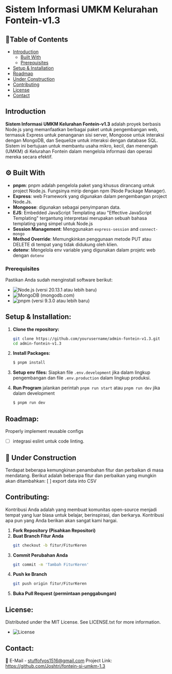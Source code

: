 # Sistem Informasi UMKM Kelurahan Fontein-v1.3 
## 📕Table of Contents

- [Introduction](#introduction)
    - [Built With](#built-with)
    - [Prerequisites](#prerequisites)
- [Setup & Installation](#setup--installation)
- [Roadmap](#roadmap)
- [Under Construction](#under-construction)
- [Contributing](#contributing)
- [License](#license)
- [Contact](#contact)

## Introduction

**Sistem Informasi UMKM Kelurahan Fontein-v1.3** adalah proyek berbasis Node.js yang memanfaatkan berbagai paket untuk pengembangan web, termasuk Express untuk penanganan sisi server, Mongoose untuk interaksi dengan MongoDB, dan Sequelize untuk interaksi dengan database SQL. Sistem ini bertujuan untuk membantu usaha mikro, kecil, dan menengah (UMKM) di Kelurahan Fontein dalam mengelola informasi dan operasi mereka secara efektif.


## ⚙️  Built With

- **pnpm**: pnpm adalah pengelola paket yang khusus dirancang untuk project Node.js. Fungsinya mirip dengan npm (Node Package Manager).
- **Express**: web Framework yang digunakan dalam pengembangan project Node.Js.
- **Mongoose**: digunakan sebagai penyimpanan data.
- **EJS**: Embedded JavaScript Templating atau "Effective JavaScript Templating" tergantung interpretasi merupakan sebuah bahasa templating yang simpel untuk Node.js
- **Session Management**: Menggunakan `express-session` and `connect-mongo`
- **Method Override**: Memungkinkan penggunaan metode PUT atau DELETE di tempat yang tidak didukung oleh klien.
- **dotenv**: Mengelola env variable yang digunakan dalam projetc web dengan `dotenv`

###  Prerequisites
Pastikan Anda sudah menginstall software berikut:
- ![Node.js](https://img.shields.io/badge/Node.js-20.13.1-green)  (versi 20.13.1 atau lebih baru)
- ![MongoDB](https://img.shields.io/badge/MongoDB-9.3.0-green) (mongodb.com)
- ![pnpm](https://img.shields.io/badge/pnpm-9.3.0-orange) (versi 9.3.0 atau lebih baru)
##  Setup & Installation:

1. **Clone the repository:**
   ```bash
   git clone https://github.com/yourusername/admin-fontein-v1.3.git
   cd admin-fontein-v1.3
   
1. **Install Packages:**
   ```bash
   $ pnpm install
   
1. **Setup env files:**
Siapkan file `.env.development` jika dalam lingkup pengembangan dan file `.env.production` dalam lingkup produksi.

4. **Run Program**
jalankan perintah `pnpm run start` atau `pnpm run dev` jika dalam development
   ```bash
   $ pnpm run dev
   

## Roadmap:
Properly implement reusable configs
   -[ ] integrasi eslint untuk code linting.

## 🚧 Under Construction
Terdapat beberapa kemungkinan penambahan fitur dan perbaikan di masa mendatang. Berikut adalah beberapa fitur dan perbaikan yang mungkin akan ditambahkan:
[ ] export data into CSV

## Contributing:
Kontribusi Anda adalah yang membuat komunitas open-source menjadi tempat yang luar biasa untuk belajar, berinspirasi, dan berkarya. Kontribusi apa pun yang Anda berikan akan sangat kami hargai.

1. **Fork Repository (Pisahkan Repositori)**
2. **Buat Branch Fitur Anda**
   ```bash
   git checkout -b fitur/FiturKeren
3. **Commit Perubahan Anda**
   ```bash
   git commit -m 'Tambah FiturKeren'
3. **Push ke Branch**
   ```bash
   git push origin fitur/FiturKeren
3. **Buka Pull Request (permintaan penggabungan)**


## License:
Distributed under the MIT License. See LICENSE.txt for more information.
- ![License](https://img.shields.io/badge/License-MIT-yellow)

## Contact:
📧 E-Mail - stuffofyos1516@gmail.com
Project Link: https://github.com/Joshtri/fontein-si-umkm-1.3
